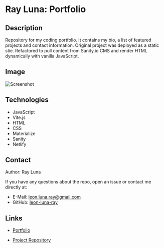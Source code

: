 # Ray Luna: Portfolio

  ## Description

  Repository for my coding portfolio. It contains my bio, a list of featured projects and contact information.
  Original project was deployed as a static stie. Refactored to pull content from Sanity.io CMS and render HTML dynamically with vanilla JavaScript.

  ## Image

  ![Screenshot](./assets/images/screenshot.png)

  ## Technologies

  - JavaScript
  - Vite.js
  - HTML
  - CSS
  - Materialize
  - Sanity
  - Netlify

  ## Contact

  Author: Ray Luna

  If you have any questions about the repo, open an issue or contact me directly at:
  - E-Mail: leon.luna.ray@gmail.com
  - GitHub: [leon-luna-ray](https://github.com/leon-luna-ray)

  ## Links

  - [Portfolio](https://rldev-html-portfolio.netlify.app)

  - [Project Repository](https://github.com/leon-luna-ray/html-css-portfolio)


